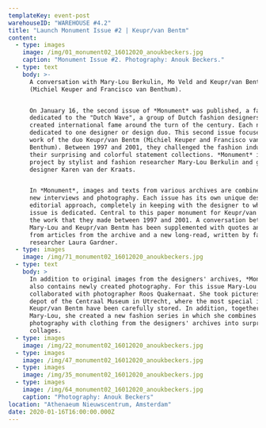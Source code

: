 ```yaml
---
templateKey: event-post
warehouseID: "WAREHOUSE #4.2"
title: "Launch Monument Issue #2 | Keupr/van Bentm"
content:
  - type: images
    image: /img/01_monument02_16012020_anoukbeckers.jpg
    caption: "Monument Issue #2. Photography: Anouk Beckers."
  - type: text
    body: >-
      A conversation with Mary-Lou Berkulin, Mo Veld and Keupr/van Bentm
      (Michiel Keuper and Francisco van Benthum).


      On January 16, the second issue of *Monument* was published, a fanzine
      dedicated to the "Dutch Wave", a group of Dutch fashion designers who
      created international fame around the turn of the century. Each number is
      dedicated to one designer or design duo. This second issue focuses on the
      work of the duo Keupr/van Bentm (Michiel Keuper and Francisco van
      Benthum). Between 1997 and 2001, they challenged the fashion industry with
      their surprising and colorful statement collections. *Monument* is a
      project by stylist and fashion researcher Mary-Lou Berkulin and graphic
      designer Karen van der Kraats.


      In *Monument*, images and texts from various archives are combined with
      new interviews and photography. Each issue has its own unique design and
      editorial approach, completely in keeping with the designer to whom the
      issue is dedicated. Central to this paper monument for Keupr/van Bentm is
      the work that they made between 1997 and 2001. A conversation between
      Mary-Lou and Keupr/van Bentm has been supplemented with quotes and texts
      from articles from the archive and a new long-read, written by fashion
      researcher Laura Gardner.
  - type: images
    image: /img/71_monument02_16012020_anoukbeckers.jpg
  - type: text
    body: >
      In addition to original images from the designers' archives, *Monument*
      also contains newly created photography. For this issue Mary-Lou
      collaborated with photographer Roos Quakernaat. She took pictures in the
      depot of the Centraal Museum in Utrecht, where the most special items from
      Keupr/van Bentm have been carefully stored. In addition, together with
      Mary-Lou, she created a new fashion series in which she combines her own
      photography with clothing from the designers' archives into surprising
      collages.
  - type: images
    image: /img/22_monument02_16012020_anoukbeckers.jpg
  - type: images
    image: /img/47_monument02_16012020_anoukbeckers.jpg
  - type: images
    image: /img/35_monument02_16012020_anoukbeckers.jpg
  - type: images
    image: /img/64_monument02_16012020_anoukbeckers.jpg
    caption: "Photography: Anouk Beckers"
location: "Athenaeum Nieuwscentrum, Amsterdam"
date: 2020-01-16T16:00:00.000Z
---
```

